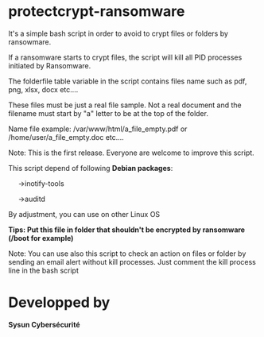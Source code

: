 # protectcrypt-ransomware
 
It's a simple bash script in order to avoid to crypt files or folders by ransowmare.

If a ransomware starts to crypt files, the script will kill all PID processes initiated by Ransomware.

The folderfile table variable in the script contains files name such as pdf, png, xlsx, docx etc....

These files must be just a real file sample. Not a real document and the filename must start by "a" letter to be at the top of the folder.


Name file example: /var/www/html/a_file_empty.pdf or /home/user/a_file_empty.doc etc....

Note: This is the first release. Everyone are welcome to improve this script.


This script depend of following <b>Debian packages</b>:


&nbsp;&nbsp;&nbsp;&nbsp;&nbsp;&rarr;inotify-tools

&nbsp;&nbsp;&nbsp;&nbsp;&nbsp;&rarr;auditd
  
  
 
  
By adjustment, you can use on other Linux OS

<b>Tips: Put this file in folder that shouldn't be encrypted by ransomware (/boot for example)</b>

Note: You can use also this script to check an action on files or folder by sending an email alert without kill processes. Just comment the kill process line in the bash script

# Developped by
<b>Sysun Cybersécurité</b>
